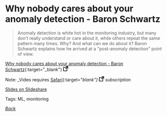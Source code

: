# Why nobody cares about your anomaly detection - Baron Schwartz

> Anomaly detection is white hot in the monitoring industry, but many don't really understand or care about it, while others repeat the same pattern many times. Why? And what can we do about it? Baron Schwartz explains how he arrived at a "post-anomaly detection" point of view.

[Why nobody cares about your anomaly detection - Baron Schwartz](https://learning.oreilly.com/videos/strata-data-conference/9781492025955/9781492025955-video319151){:target="_blank"} ![external redirect](../../img/ext-redir.png)

Note: _Video requires [Safari](https://safaribooksonline.com){:target="_blank"} ![external redirect](../../img/ext-redir.png) subscription_

[Slides on Slideshare](https://www.slideshare.net/vividcortex/why-nobody-cares-about-your-anomaly-detection)

Tags: ML, monitoring

[_Back_](../)
